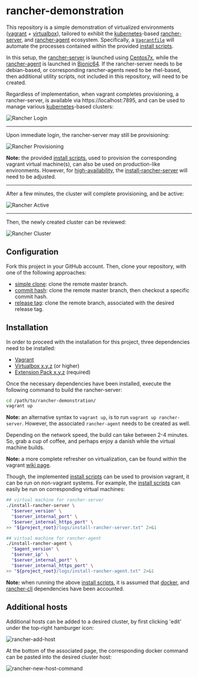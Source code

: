 # rancher-demonstration

This repository is a simple demonstration of virtualized environments
([vagrant](https://www.vagrantup.com/) + [virtualbox](https://www.virtualbox.org/)),
tailored to exhibit the [kubernetes](https://kubernetes.io/)-based
[rancher-server](https://github.com/rancher/rancher), and [rancher-agent](https://github.com/rancher/agent) ecosystem.
Specifically, a [`Vagrantfile`](https://github.com/jeff1evesque/rancher-demonstration/blob/master/Vagrantfile) will automate the processes contained within
the provided [install scripts](https://github.com/jeff1evesque/rancher-demonstration/tree/master/utility).

In this setup, the [rancher-server](https://github.com/jeff1evesque/rancher-demonstration/blob/master/utility/install-rancher-server)
is launched using [Centos7x](https://github.com/jeff1evesque/rancher-demonstration/blob/1959f5817ca53d89c8d3349d3bb23406c3bf3ea6/Vagrantfile#L40-L46),
while the [rancher-agent](https://github.com/jeff1evesque/rancher-demonstration/blob/master/utility/install-rancher-agent)
is launched in [Bionic64](https://github.com/jeff1evesque/rancher-demonstration/blob/1959f5817ca53d89c8d3349d3bb23406c3bf3ea6/Vagrantfile#L47-L53).
If the rancher-server needs to be debian-based, or corresponding rancher-agents
need to be rhel-based, then additional utility scripts, not included in this
repository, will need to be created.

Regardless of implementation, when vagrant completes provisioning, a rancher-server,
is available via https://localhost:7895, and can be used to manage various
[kubernetes](https://kubernetes.io/)-based clusters:

![Rancher Login](https://user-images.githubusercontent.com/2907085/51079846-69126300-169d-11e9-9c06-6da88c38a0df.PNG)

---

Upon immediate login, the rancher-server may still be provisioning:

![Rancher Provisioning](https://user-images.githubusercontent.com/2907085/51079851-a5de5a00-169d-11e9-8ee0-087483ffbff0.PNG)

**Note:** the provided [install scripts](https://github.com/jeff1evesque/rancher-demonstration/tree/master/utility),
used to provision the corresponding vagrant virtual machine(s), can also be
used on production-like environments. However, for [high-availability](https://rancher.com/docs/rancher/v2.x/en/installation/ha/),
the [install-rancher-server](https://github.com/jeff1evesque/rancher-demonstration/blob/master/utility/install-rancher-server)
will need to be adjusted.

---

After a few minutes, the cluster will complete provisioning, and be active:

![Rancher Active](https://user-images.githubusercontent.com/2907085/51079860-cd352700-169d-11e9-859a-5dc6ce9f6d39.PNG)

---

Then, the newly created cluster can be reviewed:

![Rancher Cluster](https://user-images.githubusercontent.com/2907085/51079869-e8a03200-169d-11e9-96c6-457ec62fb695.PNG)

## Configuration

Fork this project in your GitHub account.  Then, clone your repository, with
one of the following approaches:

- [simple clone](https://jeff1evesque.github.io/machine-learning.docs/latest/html/configuration/setup-clone#simple-clone):
 clone the remote master branch.
- [commit hash](https://jeff1evesque.github.io/machine-learning.docs/latest/html/configuration/setup-clone#commit-hash):
 clone the remote master branch, then checkout a specific commit hash.
- [release tag](https://jeff1evesque.github.io/machine-learning.docs/latest/html/configuration/setup-clone#release-tag):
 clone the remote branch, associated with the desired release tag.

## Installation

In order to proceed with the installation for this project, three dependencies
need to be installed:

- [Vagrant](https://www.vagrantup.com/)
- [Virtualbox x.y.z](http://download.virtualbox.org/virtualbox/5.1.2/) (or higher)
- [Extension Pack x.y.z](http://download.virtualbox.org/virtualbox/5.1.2/) (required)

Once the necessary dependencies have been installed, execute the following
command to build the rancher-server:

```bash
cd /path/to/rancher-demonstration/
vagrant up
```

**Note:** an alternative syntax to `vagrant up`, is to run `vagrant up rancher-server`.
However, the associated `rancher-agent` needs to be created as well.

Depending on the network speed, the build can take between 2-4 minutes. So,
grab a cup of coffee, and perhaps enjoy a danish while the virtual machine
builds.

**Note:** a more complete refresher on virtualization, can be found within the
vagrant [wiki page](https://github.com/jeff1evesque/machine-learning/wiki/Vagrant).

Though, the implemented [install scripts](https://github.com/jeff1evesque/rancher-demonstration/tree/master/utility)
can be used to provision vagrant, it can be run on non-vagrant systems. For example,
the [install scripts](https://github.com/jeff1evesque/rancher-demonstration/tree/master/utility)
can easily be run on corresponding virtual machines:

```bash
## virtual machine for rancher-server
./install-rancher-server \
  "$server_version" \
  "$server_internal_port" \
  "$server_internal_https_port" \
>> "${project_root}/logs/install-rancher-server.txt" 2>&1

## virtual machine for rancher-agent
./install-rancher-agent \
  "$agent_version" \
  "$server_ip" \
  "$server_internal_port" \
  "$server_internal_https_port" \
>> "${project_root}/logs/install-rancher-agent.txt" 2>&1
```

**Note:** when running the above [install scripts](https://github.com/jeff1evesque/rancher-demonstration/tree/master/utility),
it is assumed that [docker](https://github.com/jeff1evesque/rancher-demonstration/blob/master/utility/install-docker),
and [rancher-cli](https://github.com/jeff1evesque/rancher-demonstration/blob/master/utility/install-rancher-cli)
dependencies have been accounted.

## Additional hosts

Additional hosts can be added to a desired cluster, by first clicking 'edit'
under the top-right hamburger icon:

![rancher-add-host](https://user-images.githubusercontent.com/2907085/51116143-446ed600-17d8-11e9-8642-97d82fc4d36e.PNG)

At the bottom of the associated page, the corresponding docker command can be
pasted into the desired cluster host:

![rancher-new-host-command](https://user-images.githubusercontent.com/2907085/51116220-8566ea80-17d8-11e9-9c8d-f0d223cb697f.PNG)